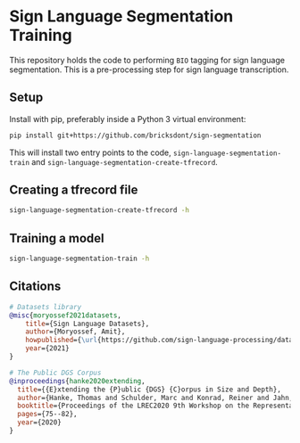 # Sign Language Segmentation Training

This repository holds the code to performing `BIO` tagging for sign language segmentation.
This is a pre-processing step for sign language transcription.

## Setup

Install with pip, preferably inside a Python 3 virtual environment:

```bash
pip install git+https://github.com/bricksdont/sign-segmentation
```

This will install two entry points to the code, `sign-language-segmentation-train` and
`sign-language-segmentation-create-tfrecord`.


## Creating a tfrecord file

```bash
sign-language-segmentation-create-tfrecord -h
```

## Training a model

```bash
sign-language-segmentation-train -h
```

## Citations

```bibtex
# Datasets library
@misc{moryossef2021datasets, 
    title={Sign Language Datasets},
    author={Moryossef, Amit},
    howpublished={\url{https://github.com/sign-language-processing/datasets}},
    year={2021}
}

# The Public DGS Corpus
@inproceedings{hanke2020extending,
  title={{E}xtending the {P}ublic {DGS} {C}orpus in Size and Depth},
  author={Hanke, Thomas and Schulder, Marc and Konrad, Reiner and Jahn, Elena},
  booktitle={Proceedings of the LREC2020 9th Workshop on the Representation and Processing of Sign Languages: Sign Language Resources in the Service of the Language Community, Technological Challenges and Application Perspectives},
  pages={75--82},
  year={2020}
}
```
